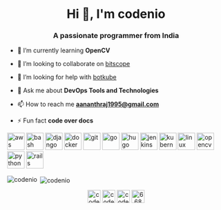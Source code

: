 <h1 align="center">Hi 👋, I'm codenio</h1>
<h3 align="center">A passionate programmer from India</h3>

- 🌱 I’m currently learning **OpenCV**

- 👯 I’m looking to collaborate on [bitscope](https://github.com/codenio/bitscope)

- 🤝 I’m looking for help with [botkube](https://github.com/infracloudio/botkube)

- 💬 Ask me about **DevOps Tools and Technologies**

- 📫 How to reach me **aananthraj1995@gmail.com**

- ⚡ Fun fact **code over docs**

<p align="left"><img src="https://devicons.github.io/devicon/devicon.git/icons/amazonwebservices/amazonwebservices-original-wordmark.svg" alt="aws" width="40" height="40"/> <img src="https://www.vectorlogo.zone/logos/gnu_bash/gnu_bash-icon.svg" alt="bash" width="40" height="40"/> <img src="https://devicons.github.io/devicon/devicon.git/icons/django/django-original.svg" alt="django" width="40" height="40"/> <img src="https://devicons.github.io/devicon/devicon.git/icons/docker/docker-original-wordmark.svg" alt="docker" width="40" height="40"/> <img src="https://www.vectorlogo.zone/logos/git-scm/git-scm-icon.svg" alt="git" width="40" height="40"/> <img src="https://devicons.github.io/devicon/devicon.git/icons/go/go-original.svg" alt="go" width="40" height="40"/> <img src="https://api.iconify.design/logos-hugo.svg" alt="hugo" width="40" height="40"/> <img src="https://www.vectorlogo.zone/logos/jenkins/jenkins-icon.svg" alt="jenkins" width="40" height="40"/> <img src="https://www.vectorlogo.zone/logos/kubernetes/kubernetes-icon.svg" alt="kubernetes" width="40" height="40"/> <img src="https://devicons.github.io/devicon/devicon.git/icons/linux/linux-original.svg" alt="linux" width="40" height="40"/> <img src="https://www.vectorlogo.zone/logos/opencv/opencv-icon.svg" alt="opencv" width="40" height="40"/> <img src="https://devicons.github.io/devicon/devicon.git/icons/python/python-original.svg" alt="python" width="40" height="40"/> <img src="https://devicons.github.io/devicon/devicon.git/icons/rails/rails-original-wordmark.svg" alt="rails" width="40" height="40"/></p><p><img align="left" src="https://github-readme-stats.vercel.app/api/top-langs/?username=codenio&layout=compact&hide=html" alt="codenio" /></p>

<p>&nbsp;<img align="center" src="https://github-readme-stats.vercel.app/api?username=codenio&show_icons=true" alt="codenio" /></p>

<p align="center"> 
<a href="https://dev.to/codenio" target="blank"><img align="center" src="https://cdn.jsdelivr.net/npm/simple-icons@3.0.1/icons/dev-dot-to.svg" alt="codenio" height="30" width="30" /></a>
<a href="https://twitter.com/codenios" target="blank"><img align="center" src="https://cdn.jsdelivr.net/npm/simple-icons@3.0.1/icons/twitter.svg" alt="codenios" height="30" width="30" /></a>
<a href="https://linkedin.com/in/codenio" target="blank"><img align="center" src="https://cdn.jsdelivr.net/npm/simple-icons@3.0.1/icons/linkedin.svg" alt="codenio" height="30" width="30" /></a>
<a href="https://stackoverflow.com/users/6680332" target="blank"><img align="center" src="https://cdn.jsdelivr.net/npm/simple-icons@3.0.1/icons/stackoverflow.svg" alt="6680332" height="30" width="30" /></a>
</p>
